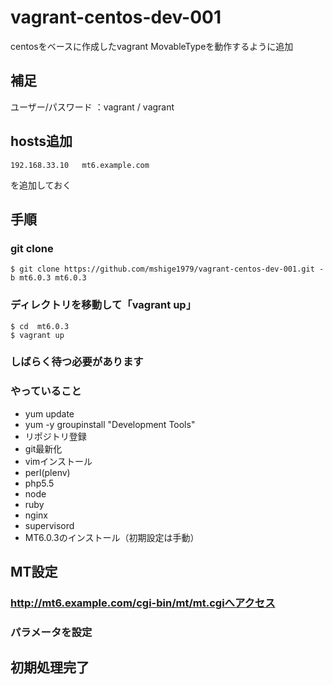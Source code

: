 vagrant-centos-dev-001
======================

centosをベースに作成したvagrant
MovableTypeを動作するように追加

## 補足
ユーザー/パスワード ：vagrant / vagrant

## hosts追加
```
192.168.33.10   mt6.example.com
```
を追加しておく

## 手順
### git clone
```
$ git clone https://github.com/mshige1979/vagrant-centos-dev-001.git -b mt6.0.3 mt6.0.3
```

### ディレクトリを移動して「vagrant up」
```
$ cd  mt6.0.3
$ vagrant up
```

### しばらく待つ必要があります

### やっていること
* yum update
* yum -y groupinstall "Development Tools"
* リポジトリ登録
* git最新化
* vimインストール
* perl(plenv)
* php5.5
* node
* ruby
* nginx
* supervisord
* MT6.0.3のインストール（初期設定は手動）

## MT設定
### http://mt6.example.com/cgi-bin/mt/mt.cgiへアクセス

### パラメータを設定

## 初期処理完了







